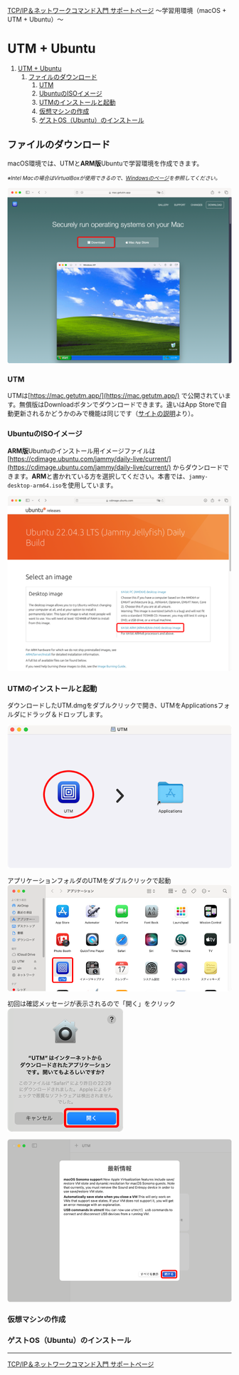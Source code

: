 
[TCP/IP＆ネットワークコマンド入門 サポートページ](https://nisim-m.github.io/tcpipcmdbook/) ～学習用環境（macOS + UTM + Ubuntu）～
# UTM + Ubuntu

<!-- TOC -->

1. [UTM + Ubuntu](#utm--ubuntu)
   1. [ファイルのダウンロード](#ファイルのダウンロード)
      1. [UTM](#utm)
      2. [UbuntuのISOイメージ](#ubuntuのisoイメージ)
      3. [UTMのインストールと起動](#utmのインストールと起動)
      4. [仮想マシンの作成](#仮想マシンの作成)
      5. [ゲストOS（Ubuntu）のインストール](#ゲストosubuntuのインストール)

<!-- /TOC -->

## ファイルのダウンロード

macOS環境では、UTMと**ARM版**Ubuntuで学習環境を作成できます。

<small>*※Intel Macの場合はVirtualBoxが使用できるので、<a href="install-virtualbox.html">Windowsのページ</a>を参照してください。*</small>

![](images/2024-04-21-12-51-24.png)

### UTM

UTMは[https://mac.getutm.app/](https://mac.getutm.app/) で公開されています。無償版はDownloadボタンでダウンロードできます。違いはApp Storeで自動更新されるかどうかのみで機能は同じです（<a href="https://mac.getutm.app/#:~:text=difference">サイトの説明</a>より）。

### UbuntuのISOイメージ

**ARM版**Ubuntuのインストール用イメージファイルは [https://cdimage.ubuntu.com/jammy/daily-live/current/](https://cdimage.ubuntu.com/jammy/daily-live/current/) からダウンロードできます。**ARM**と書かれている方を選択してください。本書では、`jammy-desktop-arm64.iso`を使用しています。

![](images/2024-04-21-12-52-42.png)

### UTMのインストールと起動

ダウンロードしたUTM.dmgをダブルクリックで開き、UTMをApplicationsフォルダにドラッグ＆ドロップします。

![](images/2024-04-21-16-32-21.png)

アプリケーションフォルダのUTMをダブルクリックで起動
![](images/2024-04-21-16-34-19.png)

初回は確認メッセージが表示されるので「開く」をクリック
![](images/2024-04-21-16-34-57.png)

![](images/2024-04-21-16-36-24.png)

### 仮想マシンの作成

### ゲストOS（Ubuntu）のインストール


----
[TCP/IP＆ネットワークコマンド入門 サポートページ](https://nisim-m.github.io/tcpipcmdbook/)

